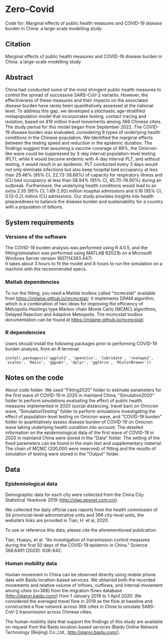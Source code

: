 # Zero-Covid
Code for: Marginal effects of public health measures and COVID-19 disease burden in China: a large-scale modelling study



## Citation
Marginal effects of public health measures and COVID-19 disease burden in China: a large-scale modelling study



## Abstract
China had conducted some of the most stringent public health measures to control the spread of successive SARS-CoV-2 variants. However, the effectiveness of these measures and their impacts on the associated disease burden have rarely been quantitatively assessed at the national level. To address this gap, we developed a stochastic age-stratified metapopulation model that incorporates testing, contact tracing and isolation, based on 419 million travel movements among 366 Chinese cities. The study period for this model began from September 2022. The COVID-19 disease burden was evaluated, considering 8 types of underlying health conditions in the Chinese population. We identified the marginal effects between the testing speed and reduction in the epidemic duration. The findings suggest that assuming a vaccine coverage of 89%, the Omicron-like wave could be suppressed by 3-day interval population-level testing (PLT), while it would become endemic with 4-day interval PLT, and without testing, it would result in an epidemic. PLT conducted every 3 days would not only eliminate infections but also keep hospital bed occupancy at less than 29.46% (95% CI, 22.73-38.68%) of capacity for respiratory illness and ICU bed occupancy at less than 58.94% (95% CI, 45.70-76.90%) during an outbreak. Furthermore, the underlying health conditions would lead to an extra 2.35 (95% CI, 1.89-2.92) million hospital admissions and 0.16 (95% CI, 0.13-0.2) million ICU admissions. Our study provides insights into health preparedness to balance the disease burden and sustainability for a country with a population of billions.

## System requirements
### Versions of the software
The COVID-19 burden analysis was performed using R 4.0.5, and the fitting/simulation was performed using MATLAB R2021b on a Microsoft Windows Server version 1607(14393.447).  
It takes about 3 hours to fit the model and 8 hours to run the simulation on a machine with the recommended specs.

### Matlab dependencies
To run the fitting, you need a Matlab toolbox called "mcmcstat" available from https://mjlaine.github.io/mcmcstat/. It implements DRAM algorithm, which is a combination of two ideas for improving the efficiency of Metropolis-Hastings type Markov chain Monte Carlo (MCMC) algorithms, Delayed Rejection and Adaptive Metropolis. The mcmcstat toolbox documentation can be found at https://mjlaine.github.io/mcmcstat/.

### R dependencies
Users should install the following packages prior to performing COVID-19 burden analysis, from an R terminal:
```
install.packages(c('ggplot2', 'openxlsx', 'lubridate', 'reshape2', 'scales', 'Rmisc', 'ggpubr', 'dplyr', 'ggforce', 'RColorBrewer'))
```

## Notes on the code


About code folder: We used ”Fitting2020” folder to estimate parameters for the first wave of COVID-19 in 2020 in mainland China, “Simulation2020” folder to perform simulations evaluating the effect of public health measures implemented in 2020 (social distancing, travel ban) on Omicron wave, “SimulationTesting” folder to perform simulations investigating the effect of population-level testing on Omicron wave, and "COVID-19 burden" folder to quantitatively assess disease burden of COVID-19 on Omicron wave taking underlying health condition into account. The detailed information on the epidemiological data of the first wave of COVID-19 in 2020 in mainland China were stored in the "Data" folder. The setting of the fixed parameters can be found in the main text and supplementary material. The chain of MCMC (200,000 were reserved) of fitting and the results of simulation of testing were stored in the "Output" folder.


## Data
### Epidemiological data
Demographic data for each city were collected from the China City Statistical Yearbook 2019 (http://olap.epsnet.com.cn/). 

We collected the daily official case reports from the health commission of 34 provincial-level administrative units and 366 city-level units, the website’s links are provided in Tian, H. et al, 2020.  

To use or reference this data, please cite the aforementioned publication:

Tian, Huaiyu, et al. "An investigation of transmission control measures during the first 50 days of the COVID-19 epidemic in China." Science 368.6491 (2020): 638-642.


### Human mobility data
Human movement in China can be observed directly using mobile phone data with Baidu location-based services. We obtained both the recorded movements and relative volume of inflows, outflows, and internal movement among cities (n=366) from the migration flows database (http://qianxi.baidu.com/) from 1 January 2019 to 1 April 2020. We considered the averaged travel flow in 2019 as the flow at baseline and constructed a flow network across 366 cities in China to simulate SARS-CoV-2 transmission across Chinese cities.

The human mobility data that support the findings of this study are available on request from the Baidu location-based services (Baidu Online Network Technology (Beijing) Co.,Ltd., http://qianxi.baidu.com/).
